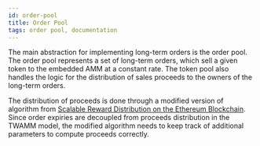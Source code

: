 ```yaml
---
id: order-pool
title: Order Pool
tags: order pool, documentation
---
```


The main abstraction for implementing long-term orders is the order pool. The order pool represents a set of long-term orders, which sell a given token to the embedded AMM at a constant rate. The token pool also handles the logic for the distribution of sales proceeds to the owners of the long-term orders.

The distribution of proceeds is done through a modified version of algorithm from [Scalable Reward Distribution on the Ethereum Blockchain](https://uploads-ssl.webflow.com/5ad71ffeb79acc67c8bcdaba/5ad8d1193a40977462982470_scalable-reward-distribution-paper.pdf). Since order expiries are decoupled from proceeds distribution in the TWAMM model, the modified algorithm needs to keep track of additional parameters to compute proceeds correctly.
